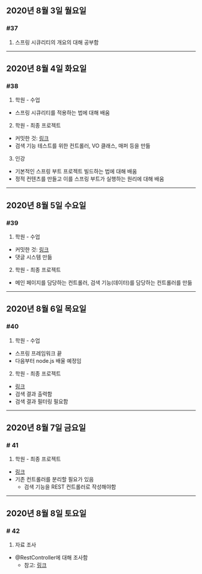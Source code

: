 ## 2020년 8월 3일 월요일
### #37
1. 스프링 시큐리티의 개요의 대해 공부함
---
## 2020년 8월 4일 화요일
### #38
1. 학원 - 수업
- 스프링 시큐리티를 적용하는 법에 대해 배움
2. 학원 - 최종 프로젝트
- 커밋한 것: [링크](https://github.com/procyon0/final_project/commit/987156d59e152f02d5368395d13bcfc337610d43)
- 검색 기능 테스트를 위한 컨트롤러, VO 클래스, 매퍼 등을 만듦
3. 인강
- 기본적인 스프링 부트 프로젝트 빌드하는 법에 대해 배움
- 정적 컨텐츠를 만들고 이를 스프링 부트가 실행하는 원리에 대해 배움
---
## 2020년 8월 5일 수요일
### #39
1. 학원 - 수업
- 커밋한 것: [링크](https://github.com/procyon0/final_project/commit/4d56627b21f8b417de46e1fda12136352a6592bc)
- 댓글 시스템 만듦
2. 학원 - 최종 프로젝트
- 메인 페이지를 담당하는 컨트롤러, 검색 기능(데이터)를 담당하는 컨트롤러를 만듦
---
## 2020년 8월 6일 목요일
### #40
1. 학원 - 수업
- 스프링 프레임워크 끝
- 다음부터 node.js 배울 예정임
2. 학원 - 최종 프로젝트
- [링크](https://github.com/procyon0/final_project/commit/4d56627b21f8b417de46e1fda12136352a6592bc)
- 검색 결과 출력함
- 검색 결과 필터링 필요함
---
## 2020년 8월 7일 금요일
### # 41
1. 학원 - 최종 프로젝트
- [링크](https://github.com/procyon0/final_project/commit/7c6664e9aa8988d823f8c9ef8ca6c99f33c61b39)
- 기존 컨트롤러를 분리할 필요가 있음
    - 검색 기능을 REST 컨트롤러로 작성해야함
---
## 2020년 8월 8일 토요일
### # 42
1. 자료 조사
 - @RestController에 대해 조사함
    - 참고: [링크](https://wondongho.tistory.com/76)
